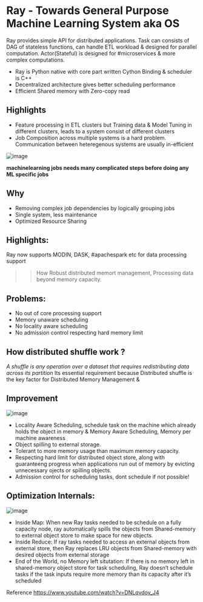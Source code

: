 # Ray - Towards General Purpose Machine Learning System aka OS

Ray provides simple API for distributed applications.
Task can consists of DAG of stateless functions, can handle ETL workload & designed for parallel computation.
Actor(Stateful) is designed for #microservices & more complex computations.
* Ray is Python native with core part written Cython Binding & scheduler is C++
* Decentralized architecture gives better scheduling performance
* Efficient Shared memory with Zero-copy read

## Highlights
- Feature processing in ETL clusters but Training data & Model Tuning in different clusters, leads to a system consist of different clusters 
- Job Composition across multiple systems is a hard problem. Communication between heteregenous systems are usually in-efficient



![image](https://user-images.githubusercontent.com/7579608/126032216-4492d3f9-4612-46e0-a5ba-44308840e22f.png)

__machinelearning jobs needs many complicated steps before doing any ML specific jobs__


## Why
* Removing complex job dependencies by logically grouping jobs
* Single system, less maintenance
* Optimized Resource Sharing

## Highlights:
Ray now supports MODIN, DASK, #apachespark etc for data processing support

>> How Robust distributed memort management, Processing data beyond memory capacity.

## Problems:
* No out of core processing support
* Memory unaware scheduling
* No locality aware scheduling
* No admission control respecting hard memory limit

## How distributed shuffle work ?

_A shuffle is any operation over a dataset that requires redistributing data across its partition_
Its essential requirement because Distributed shuffle is the key factor for Distributed Memory Management &

## Improvement 
![image](https://user-images.githubusercontent.com/7579608/126032207-77e08356-a3c2-42fb-96d4-9e3aaefa48ae.png)


- Locality Aware Scheduling, schedule task on the machine which already holds the object in memory & Memory Aware Scheduling, Memory per machine awareness
- Object spilling to external storage.
- Tolerant to more memory usage than maximum memory capacity. 
- Respecting hard limit for distributed object store, along with guaranteeng progress when applications run out of memory by evicting unnecessary ojects or spilling objects.
- Admission control for scheduling tasks, dont schedule if not possible!

## Optimization Internals:
![image](https://user-images.githubusercontent.com/7579608/126032201-06b589b5-5135-4318-8423-aaf5e8a21f1c.png)


* Inside Map: When new Ray tasks needed to be schedule on a fully capacity node, ray automatically spills the objects from Shared-memory to external object store to make space for new objects.
* Inside Reduce: If ray tasks needed to access an external objects from external store, then Ray replaces LRU objects from Shared-memory with desired objects from external storage
* End of the World, no Memory left situtation: If there is no memory left in shared-memory object store for task scheduling, Ray doesn’t schedule tasks if the task inputs require more memory than its capacity after it’s scheduled


Reference https://www.youtube.com/watch?v=DNLqvdov_J4
